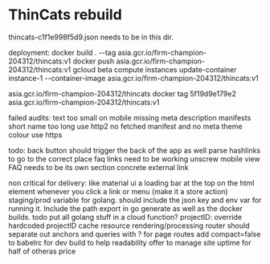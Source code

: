 # ThinCats rebuild
thincats-c1f1e998f5d9.json needs to be in this dir.

deployment:
docker build . --tag asia.gcr.io/firm-champion-204312/thincats:v1
docker push asia.gcr.io/firm-champion-204312/thincats:v1
gcloud beta compute instances update-container instance-1 --container-image asia.gcr.io/firm-champion-204312/thincats:v1

asia.gcr.io/firm-champion-204312/thincats
docker tag 5f19d9e179e2 asia.gcr.io/firm-champion-204312/thincats:v1

failed audits:
text too small on mobile
missing meta description
manifests short name too long
use http2
no fetched manifest and no meta theme colour
use https

todo:
back button should trigger the back of the app as well
parse hashlinks to go to the correct place
faq links need to be working
unscrew mobile view
FAQ needs to be its own section
concrete external link

non critical for delivery:
like material ui a loading bar at the top on the html element whenever you click a link or menu (make it a store action)
staging/prod variable for golang. should include the json key and env var for running it. Include the path export in go generate as well as the docker builds.
todo put all golang stuff in a cloud function?
projectID: override hardcoded projectID
cache resource rendering/processing
router should separate out anchors and queries with ? for page routes
add compact=false to babelrc for dev build to help readability
offer to manage site uptime for half of otheras price
